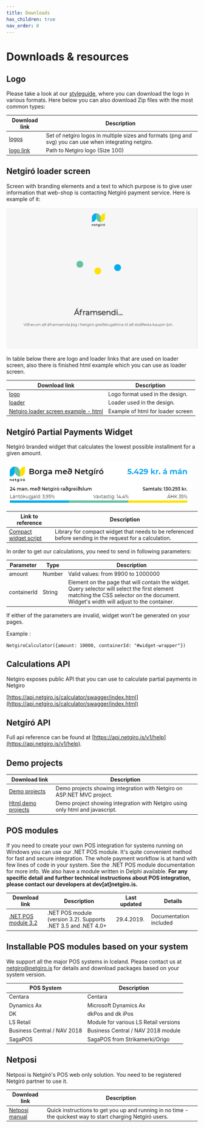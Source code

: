 ```yaml
---
title: Downloads
has_children: true
nav_order: 8
---
```


# Downloads & resources

## Logo

Please take a look at our [styleguide](https://netgiro.frontify.com/d/8oC7BJpSmcsa/brand-guidelines#/design-system/logo), where you can download the logo in various formats. Here below you can also download Zip files with the most common types:

| Download link | Description |
| ------------- | ------------- |
| [logos](https://github.com/netgiro/netgiro.github.io/raw/master/images/logo.zip) | Set of netgiro logos in multiple sizes and formats (png and svg) you can use when integrating netgiro. |
| [logo link](https://raw.githubusercontent.com/netgiro/netgiro.github.io/master/images/Netgiro_Logo_100.png) | Path to Netgiro logo (Size 100) |

## Netgíró loader screen

Screen with branding elements and a text to which purpose is to give user information that web-shop is contacting Netgíró payment service. Here is example of it:

<img src="https://raw.githubusercontent.com/netgiro/netgiro.github.io/master/images/Netgiro-loader-screen-example.png" alt="loader-screen-example">

In table below there are logo and loader links that are used on loader screen, also there is finished html example which you can use as loader screen.

| Download link | Description |
| ------------- | ------------- |
| [logo](https://static.netgiro.is/assets/logo/logo-light-bg.svg) | Logo format used in the design. |
| [loader](https://static.netgiro.is/assets/loaders/dot-loader.gif) | Loader used in the design. |
| [Netgiro loader screen example - html](https://raw.githubusercontent.com/netgiro/netgiro.github.io/master/documents/NetgiroRedirectPage.html) | Example of html for loader screen |

## Netgíró Partial Payments Widget

Netgíró branded widget that calculates the lowest possible installment for a given amount.

<img src="images/pp-widget-compact.png?raw=true" alt="widget.png">

| Link to reference | Description |
| ------------- | ------------- |
| [Compact widget script](https://static.netgiro.is/dist/scripts/pp-widget-compact/pp-widget-compact.js) | Library for compact widget that needs to be referenced before sending in the request for a calculation. |

In order to get our calculations, you need to send in following parameters:

| Parameter | Type | Description |
| ------------- | ------------- | ------------- |
| amount | Number | Valid values: from 9900 to 1000000 |
| containerId | String | Element on the page that will contain the widget. Query selector will select the first element matching the CSS selector on the document. Widget's width will adjust to the container. |

If either of the parameters are invalid, widget won't be generated on your pages.

Example :
~~~
NetgiroCalculator({amount: 10000, containerId: "#widget-wrapper"})
~~~

## Calculations API

Netgiro exposes public API that you can use to calculate partial payments in Netgiro

[https://api.netgiro.is/calculator/swagger/index.html](https://api.netgiro.is/calculator/swagger/index.html)

## Netgíró API

Full api reference can be found at [https://api.netgiro.is/v1/help](https://api.netgiro.is/v1/help).

## Demo projects

| Download link | Description |
| ------------- | ------------- |
| [Demo projects](https://github.com/netgiro/netgiro.github.io/raw/master/documents/demos/NetgiroDemos.zip) | Demo projects showing integration with Netgiro on ASP.NET MVC project. |
| [Html demo projects](https://github.com/netgiro/netgiro.github.io/raw/master/documents/demos/Netgiro%20-%20html%20demos.zip) | Demo project showing integration with Netgiro using only html and javascript. |

## POS modules

If you need to create your own POS integration for systems running on Windows you can use our .NET POS module. It's quite convenient method for fast and secure integration. The whole payment workflow is at hand with few lines of code in your system. See the .NET POS module documentation for more info. We also have a module written in Delphi available. 
<b>For any specific detail and further technical instructions about POS integration, please contact our developers at dev[at]netgiro.is.</b>

| Download link | Description | Last updated | Details |
| ------------- | ------------- | ------------- | ------------- |
| [.NET POS module 3.2](https://github.com/netgiro/netgiro.github.io/raw/master/documents/Netg%C3%ADr%C3%B3%20-%20POS%20Module%20(v_3.2.1).zip) | 	.NET POS module (version 3.2). Supports .NET 3.5 and .NET 4.0+ | 29.4.2019. | Documentation included  |

## Installable POS modules based on your system

We support all the major POS systems in Iceland. Please contact us at [netgiro@netgiro.is](mailto:netgiro@netgiro.is) for details and download packages based on your system version.

| POS System | Description | 
| ------------- | ------------- | 
| Centara |	Centara | 
| Dynamics Ax |	Microsoft Dynamics Ax |  
| DK |	dkPos and dk iPos |  
| LS Retail |	Module for various LS Retail versions  |   
| Business Central / NAV 2018  |		Business Central / NAV 2018 module |
| SagaPOS |	SagaPOS from Strikamerki/Origo |   

## Netposi

Netposi is Netgíró's POS web only solution. You need to be registered Netgíró partner to use it.

| Download link | Description |
| ------------- | ------------- |
| [Netposi manual](https://github.com/netgiro/netgiro.github.io/raw/master/documents/Netposa-lei%C3%B0beiningar-v1.0.pdf) |	Quick instructions to get you up and running in no time - the quickest way to start charging Netgíró users. |
